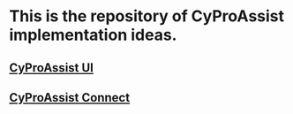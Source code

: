 # This is the repository of CyProAssist implementation ideas.

## [CyProAssist UI](ui.md)

## [CyProAssist Connect](connect.md)
